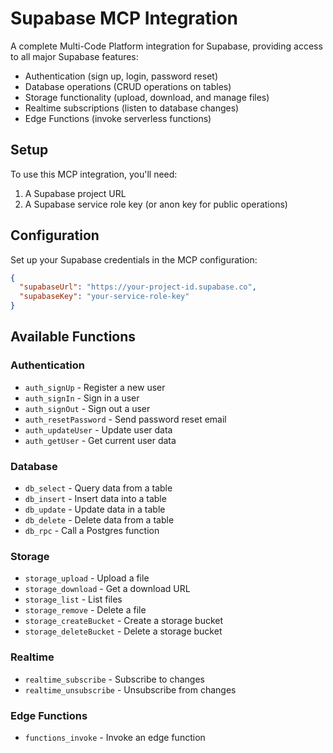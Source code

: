 # Supabase MCP Integration

A complete Multi-Code Platform integration for Supabase, providing access to all major Supabase features:

- Authentication (sign up, login, password reset)
- Database operations (CRUD operations on tables)
- Storage functionality (upload, download, and manage files)
- Realtime subscriptions (listen to database changes)
- Edge Functions (invoke serverless functions)

## Setup

To use this MCP integration, you'll need:

1. A Supabase project URL
2. A Supabase service role key (or anon key for public operations)

## Configuration

Set up your Supabase credentials in the MCP configuration:

```json
{
  "supabaseUrl": "https://your-project-id.supabase.co",
  "supabaseKey": "your-service-role-key"
}
```

## Available Functions

### Authentication

- `auth_signUp` - Register a new user
- `auth_signIn` - Sign in a user
- `auth_signOut` - Sign out a user
- `auth_resetPassword` - Send password reset email
- `auth_updateUser` - Update user data
- `auth_getUser` - Get current user data

### Database

- `db_select` - Query data from a table
- `db_insert` - Insert data into a table
- `db_update` - Update data in a table
- `db_delete` - Delete data from a table
- `db_rpc` - Call a Postgres function

### Storage

- `storage_upload` - Upload a file
- `storage_download` - Get a download URL
- `storage_list` - List files
- `storage_remove` - Delete a file
- `storage_createBucket` - Create a storage bucket
- `storage_deleteBucket` - Delete a storage bucket

### Realtime

- `realtime_subscribe` - Subscribe to changes
- `realtime_unsubscribe` - Unsubscribe from changes

### Edge Functions

- `functions_invoke` - Invoke an edge function